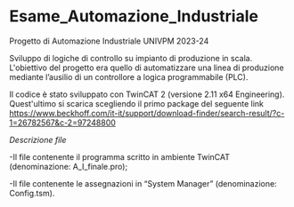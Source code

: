 # Esame_Automazione_Industriale
Progetto di Automazione Industriale UNIVPM 2023-24

Sviluppo di logiche di controllo su impianto di produzione in scala.
L'obiettivo del progetto era quello di automatizzare una linea di produzione mediante l’ausilio di un controllore a logica programmabile (PLC).

Il codice è stato sviluppato con TwinCAT 2 (versione 2.11 x64 Engineering). Quest'ultimo si scarica scegliendo il primo package del seguente link https://www.beckhoff.com/it-it/support/download-finder/search-result/?c-1=26782567&c-2=97248800

*Descrizione file*

-Il file contenente il programma scritto in ambiente TwinCAT (denominazione: A_I_finale.pro);

-Il file contenente le assegnazioni in “System Manager” (denominazione: Config.tsm).
